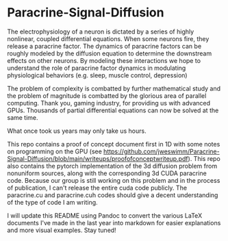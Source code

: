 # Paracrine-Signal-Diffusion
The electrophysiology of a neuron is dictated by a series of highly nonlinear, coupled differential equations. When some neurons fire, they release a paracrine factor. The dynamics of paracrine factors can be roughly modeled by the diffusion equation to determine the downstream effects on other neurons. By modeling these interactions we hope to understand the role of paracrine factor dynamics in modulating physiological behaviors (e.g. sleep, muscle control, depression) 

The problem of complexity is combatted by further mathematical study and the problem of magnitude is combatted by the glorious area of parallel computing. Thank you, gaming industry, for providing us with advanced GPUs. Thousands of partial differential equations can now be solved at the same time. 

What once took us years may only take us hours. 

This repo contains a proof of concept document first in 1D with some notes on programming on the GPU (see https://github.com/jweswimm/Paracrine-Signal-Diffusion/blob/main/writeups/proofofconceptwriteup.pdf). This repo also contains the pytorch implementation of the 3d diffusion problem from nonuniform sources, along with the corresponding 3d CUDA paracrine code. Because our group is still working on this problem and in the process of publication, I can't release the entire cuda code publicly. The paracrine.cu and paracrine.cuh codes should give a decent understanding of the type of code I am writing. 

I will update this README using Pandoc to convert the various LaTeX documents I've made in the last year into markdown for easier explanations and more visual examples. Stay tuned!
